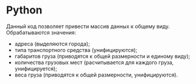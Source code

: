 # Python
Данный код позволяет привести массив данных к общему виду. Обрабатываются значения:
- адреса (выделяются города);
- типа транспортного средства (унифицируются);
- габаритов груза (приводятся к общей размерности и единому виду);
- количества грузовых мест (расчитывается для каждого груза, унифицируется);
- веса груза (приводятся к общей размерности, унифицируются).
